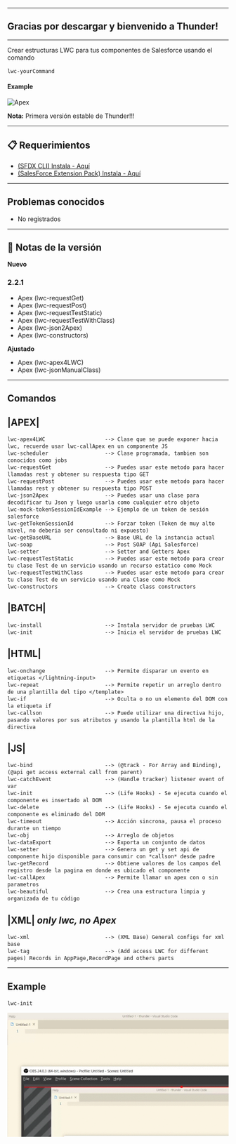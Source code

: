 *** 
##  Gracias por descargar y bienvenido a Thunder!
*** 
  
  Crear estructuras LWC para tus componentes de Salesforce usando el comando  

```
lwc-yourCommand
```
#### Example
![Apex](./Mine/thunder/images/Apex.gif)

**Nota:** Primera versión estable de Thunder!!!
***  
## 📋 Requerimientos 

* [(SFDX CLI) Instala - Aquí](https://developer.salesforce.com/tools/sfdxcli)  
* [(SalesForce Extension Pack) Instala - Aquí](https://marketplace.visualstudio.com/items?itemName=salesforce.salesforcedx-vscode)

*** 
## Problemas conocidos

- No registrados
*** 


## 🔧 Notas de la versión 
**Nuevo**
### 2.2.1
- Apex (lwc-requestGet)
- Apex (lwc-requestPost)
- Apex (lwc-requestTestStatic)
- Apex (lwc-requestTestWithClass)
- Apex (lwc-json2Apex)
- Apex (lwc-constructors)


**Ajustado**
- Apex (lwc-apex4LWC)
- Apex (lwc-jsonManualClass)


*** 


## Comandos

## |APEX|
```
lwc-apex4LWC                   --> Clase que se puede exponer hacia lwc, recuerde usar lwc-callApex en un componente JS
lwc-scheduler                  --> Clase programada, tambien son conocidos como jobs
lwc-requestGet                 --> Puedes usar este metodo para hacer llamadas rest y obtener su respuesta tipo GET
lwc-requestPost                --> Puedes usar este metodo para hacer llamadas rest y obtener su respuesta tipo POST
lwc-json2Apex                  --> Puedes usar una clase para decodificar tu Json y luego usarla como cualquier otro objeto
lwc-mock-tokenSessionIdExample --> Ejemplo de un token de sesión salesforce
lwc-getTokenSessionId          --> Forzar token (Token de muy alto nivel, no deberia ser consultado ni expuesto)
lwc-getBaseURL                 --> Base URL de la instancia actual
lwc-soap                       --> Post SOAP (Api Salesforce)
lwc-setter                     --> Setter and Getters Apex
lwc-requestTestStatic          --> Puedes usar este metodo para crear tu clase Test de un servicio usando un recurso estatico como Mock
lwc-requestTestWithClass       --> Puedes usar este metodo para crear tu clase Test de un servicio usando una Clase como Mock
lwc-constructors               --> Create class constructors
```

## |BATCH|
```
lwc-install                    --> Instala servidor de pruebas LWC
lwc-init                       --> Inicia el servidor de pruebas LWC
```

## |HTML|
```
lwc-onchange                   --> Permite disparar un evento en etiquetas </lightning-input>
lwc-repeat                     --> Permite repetir un arreglo dentro de una plantilla del tipo </template>
lwc-if                         --> Oculta o no un elemento del DOM con la etiqueta if
lwc-callson                    --> Puede utilizar una directiva hijo, pasando valores por sus atributos y usando la plantilla html de la directiva
```

## |JS|
```
lwc-bind                       --> (@track - For Array and Binding), (@api get access external call from parent)
lwc-catchEvent                 --> (Handle tracker) listener event of var
lwc-init                       --> (Life Hooks) - Se ejecuta cuando el componente es insertado al DOM
lwc-delete                     --> (Life Hooks) - Se ejecuta cuando el componente es eliminado del DOM
lwc-timeout                    --> Acción sincrona, pausa el proceso durante un tiempo
lwc-obj                        --> Arreglo de objetos
lwc-dataExport                 --> Exporta un conjunto de datos
lwc-setter                     --> Genera un get y set api de componente hijo disponible para consumir con *callson* desde padre
lwc-getRecord                  --> Obtiene valores de los campos del registro desde la pagina en donde es ubicado el componente
lwc-callApex                   --> Permite llamar un apex con o sin parametros
lwc-beautiful                  --> Crea una estructura limpia y organizada de tu código
```

## |XML| _only lwc, no Apex_
```
lwc-xml                        --> (XML Base) General configs for xml base
lwc-tag                        --> (Add access LWC for different pages) Records in AppPage,RecordPage and others parts
```

*** 
## Example
```
lwc-init
```
![Batch](./Mine/thunder/images/Batch.gif)